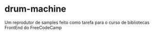 # drum-machine
Um reprodutor de samples feito como tarefa para o curso de bibliotecas FrontEnd do FreeCodeCamp

